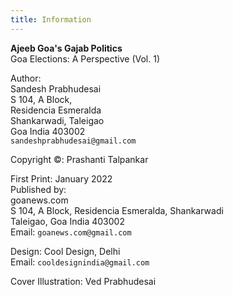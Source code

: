 ```yaml
---
title: Information
---
```


**Ajeeb Goa's Gajab Politics**  
Goa Elections: A Perspective (Vol. 1)

Author:  
Sandesh Prabhudesai  
S 104, A Block,  
Residencia Esmeralda  
Shankarwadi, Taleigao  
Goa India 403002  
`sandeshprabhudesai@gmail.com`


Copyright ©: Prashanti Talpankar


First Print: January 2022  
Published by:  
goanews.com  
S 104, A Block, Residencia Esmeralda, Shankarwadi  
Taleigao, Goa India 403002  
Email: `goanews.com@gmail.com`

Design: Cool Design, Delhi  
Email: `cooldesignindia@gmail.com`

Cover Illustration: Ved Prabhudesai

